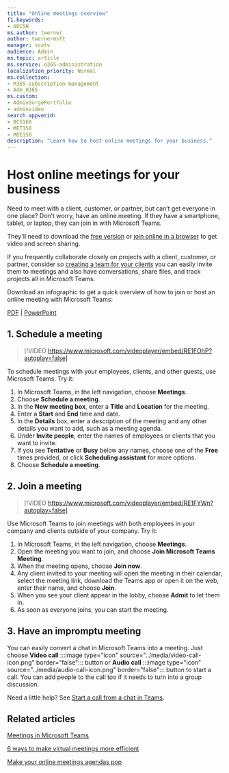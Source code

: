 ```yaml
---
title: "Online meetings overview"
f1.keywords:
- NOCSH
ms.author: twerner
author: twernermsft
manager: scotv
audience: Admin
ms.topic: article
ms.service: o365-administration
localization_priority: Normal
ms.collection: 
- M365-subscription-management 
- Adm_O365
ms.custom: 
- AdminSurgePortfolio
- adminvideo
search.appverid:
- BCS160
- MET150
- MOE150
description: "Learn how to host online meetings for your business."
---
```


# Host online meetings for your business

Need to meet with a client, customer, or partner, but can’t get everyone in one place? Don’t worry, have an online meeting. If they have a smartphone, tablet, or laptop, they can join in with Microsoft Teams.

They'll need to download the [free version](https://support.microsoft.com/office/6d79a648-6913-4696-9237-ed13de64ae3c) or [join online in a browser](https://support.microsoft.com/office/1613bb53-f3fa-431e-85a9-d6a91e3468c9) to get video and screen sharing.

If you frequently collaborate closely on projects with a client, customer, or partner, consider  so [creating a team for your clients](https://support.microsoft.com/office/11fbb083-52ee-434d-8c6e-63711fdafac7) you can easily invite them to meetings and also have conversations, share files, and track projects all in Microsoft Teams.

Download an infographic to get a quick overview of how to join or host an online meeting with Microsoft Teams:

[PDF](https://go.microsoft.com/fwlink/?linkid=2078712) | [PowerPoint](https://go.microsoft.com/fwlink/?linkid=2079515)

## 1. Schedule a meeting

> [!VIDEO https://www.microsoft.com/videoplayer/embed/RE1FOhP?autoplay=false]

To schedule meetings with your employees, clients, and other guests, use Microsoft Teams. Try it:

1. In Microsoft Teams, in the left navigation, choose **Meetings**.
1. Choose **Schedule a meeting**.
1. In the **New meeting box**, enter a **Title** and **Location** for the meeting.
1. Enter a **Start** and **End** time and date.
1. In the **Details** box, enter a description of the meeting and any other details you want to add, such as a meeting agenda.
1. Under **Invite people**, enter the names of employees or clients that you want to invite.
1. If you see **Tentative** or **Busy** below any names, choose one of the **Free** times provided, or click **Scheduling assistant** for more options.
1. Choose **Schedule a meeting**.

## 2. Join a meeting

> [!VIDEO https://www.microsoft.com/videoplayer/embed/RE1FYWn?autoplay=false]

Use Microsoft Teams to join meetings with both employees in your company and clients outside of your company. Try it:

1. In Microsoft Teams, in the left navigation, choose **Meetings**.
1. Open the meeting you want to join, and choose **Join Microsoft Teams Meeting**.
1. When the meeting opens, choose **Join now**.
1. Any client invited to your meeting will open the meeting in their calendar, select the meeting link, download the Teams app or open it on the web, enter their name, and choose **Join**.
1. When you see your client appear in the lobby, choose **Admit** to let them in.
1. As soon as everyone joins, you can start the meeting.
 
## 3. Have an impromptu meeting

You can easily convert a chat in Microsoft Teams into a meeting. Just choose **Video call** :::image type="icon" source="../media/video-call-icon.png" border="false"::: button or **Audio call** :::image type="icon" source="../media/audio-call-icon.png" border="false"::: button to start a call. You can add people to the call too if it needs to turn into a group discussion.

Need a little help? See [Start a call from a chat in Teams](https://support.microsoft.com/office/f5138c9d-df4c-43d8-9cf6-53400c1a7798).

## Related articles

[Meetings in Microsoft Teams](/microsoftteams/tutorial-meetings-in-teams)

[6 ways to make virtual meetings more efficient](https://products.office.com/en-us/business/articles/6-ways-to-make-virtual-meetings-more-efficient)

[Make your online meetings agendas pop](https://products.office.com/en-us/business/articles/6-ways-to-make-your-online-meeting-agendas-pop)